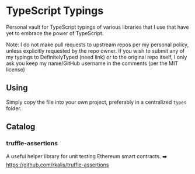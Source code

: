 # TypeScript Typings
Personal vault for TypeScript typings of various libraries that I use that have yet to embrace the power of TypeScript.

Note: I do not make pull requests to upstream repos per my personal policy, unless explicitly requested by the repo owner. If you wish to submit any of my typings
to DefinitelyTyped (need link) or to the original repo itself, I only ask you keep my name/GitHub username in the comments (per the MIT license)


## Using
Simply copy the file into your own project, preferably in a centralized `types` folder.


## Catalog


### truffle-assertions
A useful helper library for unit testing Ethereum smart contracts.
:arrow_right: https://github.com/rkalis/truffle-assertions

